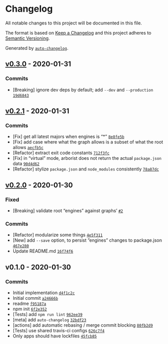 # Changelog

All notable changes to this project will be documented in this file.

The format is based on [Keep a Changelog](https://keepachangelog.com/en/1.0.0/)
and this project adheres to [Semantic Versioning](https://semver.org/spec/v2.0.0.html).

Generated by [`auto-changelog`](https://github.com/CookPete/auto-changelog).

## [v0.3.0](https://github.com/ljharb/ls-engines/compare/v0.2.1...v0.3.0) - 2020-01-31

### Commits

- [Breaking] ignore dev deps by default; add `--dev` and `--production` [`19d6843`](https://github.com/ljharb/ls-engines/commit/19d6843270c39cbac840776710b150ba39bdd3f4)

## [v0.2.1](https://github.com/ljharb/ls-engines/compare/v0.2.0...v0.2.1) - 2020-01-31

### Commits

- [Fix] get all latest majors when engines is “*” [`8e8fe5b`](https://github.com/ljharb/ls-engines/commit/8e8fe5b3dff9bee7910a496244a6e2e006d6307b)
- [Fix] add case where what the graph allows is a subset of what the root allows [`aecfb5c`](https://github.com/ljharb/ls-engines/commit/aecfb5ca12984e651980921ac90e88e682e84cf9)
- [Refactor] extract exit code constants [`712f3fc`](https://github.com/ljharb/ls-engines/commit/712f3fcf4c787b6b483c8b899475971ac90adc7b)
- [Fix] in “virtual” mode, arborist does not return the actual `package.json` data [`90d4d62`](https://github.com/ljharb/ls-engines/commit/90d4d62711e2870ce9e0576a7f206d8b1318fbc5)
- [Refactor] stylize `package.json` and `node_modules` consistently [`78a87dc`](https://github.com/ljharb/ls-engines/commit/78a87dc80161a571de0904e4e48400abf17013bf)

## [v0.2.0](https://github.com/ljharb/ls-engines/compare/v0.1.0...v0.2.0) - 2020-01-30

### Fixed

- [Breaking] validate root “engines” against graphs’ [`#2`](https://github.com/ljharb/ls-engines/issues/2)

### Commits

- [Refactor] modularize some things [`4e5f311`](https://github.com/ljharb/ls-engines/commit/4e5f311c243cfd383de70652883a918e813ba028)
- [New] add `--save` option, to persist ”engines” changes to package.json [`467e280`](https://github.com/ljharb/ls-engines/commit/467e280585d7493a4765be8273b97e783f06e216)
- Update README.md [`16f74f6`](https://github.com/ljharb/ls-engines/commit/16f74f6e26d86279a6291b416ba85912c728f1df)

## v0.1.0 - 2020-01-30

### Commits

- Initial implementation [`d4f1c2c`](https://github.com/ljharb/ls-engines/commit/d4f1c2c7aeabeeba1440fe3991779eb1b0e40726)
- Initial commit [`a24666b`](https://github.com/ljharb/ls-engines/commit/a24666b49218f2c006d4b8a848eacff9e352987d)
- readme [`f95187a`](https://github.com/ljharb/ls-engines/commit/f95187a57da93b7d26b2909143631aef662c1b9a)
- npm init [`6f2e352`](https://github.com/ljharb/ls-engines/commit/6f2e35299fa17fc6f7d8cd91d48994995be82208)
- [Tests] add `npm run lint` [`962ee39`](https://github.com/ljharb/ls-engines/commit/962ee39f147ee84ab0f5595bda7e2bb1c7e47f82)
- [meta] add `auto-changelog` [`32bdf23`](https://github.com/ljharb/ls-engines/commit/32bdf23847ed05b69a2fe3dbfd298500fbf2e662)
- [actions] add automatic rebasing / merge commit blocking [`80fb2d9`](https://github.com/ljharb/ls-engines/commit/80fb2d93bbb363966dee79463081ad6f2cdd9889)
- [Tests] use shared travis-ci configs [`626c7f4`](https://github.com/ljharb/ls-engines/commit/626c7f4096e79f211b8052a682d56ca4684c4408)
- Only apps should have lockfiles [`45fcb85`](https://github.com/ljharb/ls-engines/commit/45fcb85189a3e216615889e0ccc9249c5aa8fcfc)
